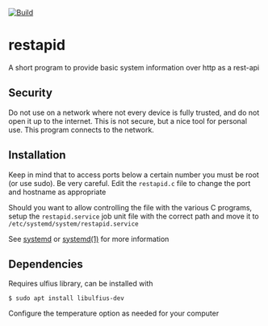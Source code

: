 [![Build](https://github.com/dchansen06/restapid/actions/workflows/build.yml/badge.svg)](https://github.com/dchansen06/restapid/actions/workflows/build.yml)
# restapid
A short program to provide basic system information over http as a rest-api

## Security
Do not use on a network where not every device is fully trusted, and do not open it up to the internet. This is not secure, but a nice tool for personal use. This program connects to the network.

## Installation
Keep in mind that to access ports below a certain number you must be root (or use sudo). Be very careful. Edit the `restapid.c` file to change the port and hostname as appropriate

Should you want to allow controlling the file with the various C programs, setup the `restapid.service` job unit file with the correct path and move it to `/etc/systemd/system/restapid.service`

See [systemd](https://wiki.debian.org/systemd) or [systemd(1)](https://man7.org/linux/man-pages/man1/systemd.1.html) for more information

## Dependencies
Requires ulfius library, can be installed with

```$ sudo apt install libulfius-dev```

Configure the temperature option as needed for your computer
